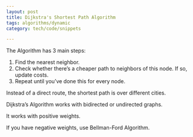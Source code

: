 ```yaml
---
layout: post
title: Dijkstra's Shortest Path Algorithm
tags: algorithms/dynamic
category: tech/code/snippets

---
```


The Algorithm has 3 main steps:

1. Find the nearest neighbor.
2. Check whether there’s a cheaper path to neighbors of this node. If so, update costs.
3. Repeat until you’ve done this for every node.

Instead of a direct route, the shortest path is over different cities.

Dijkstra’s Algorithm works with bidirected or undirected graphs.

It works with positive weights.

If you have negative weights, use Bellman-Ford Algorithm.

<script src="https://gist.github.com/selimslab/f6dd5419513ea7b00be8d8b5fdb823b7.js"></script>
